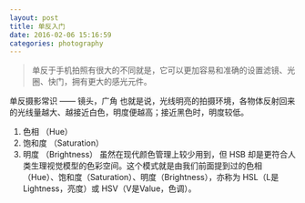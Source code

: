 ```yaml
---
layout: post
title: 单反入门
date: 2016-02-06 15:16:59
categories: photography
---
```


> 单反于手机拍照有很大的不同就是，它可以更加容易和准确的设置滤镜、光圈、快门，拥有更大的感光元件。

单反摄影常识 —— 镜头，广角
也就是说，光线明亮的拍摄环境，各物体反射回来的光线量越大、越接近白色，明度便越高；接近黑色时，明度较低。

1. 色相 （Hue）
2. 饱和度 （Saturation）
3. 明度 （Brightness）
虽然在现代颜色管理上较少用到，但 HSB 却是更符合人类生理视觉模型的色彩空间。这个模式就是由我们前面提到过的色相（Hue）、饱和度（Saturation）、明度（Brightness），亦称为 HSL（L是Lightness，亮度）或 HSV（V是Value，色调）。